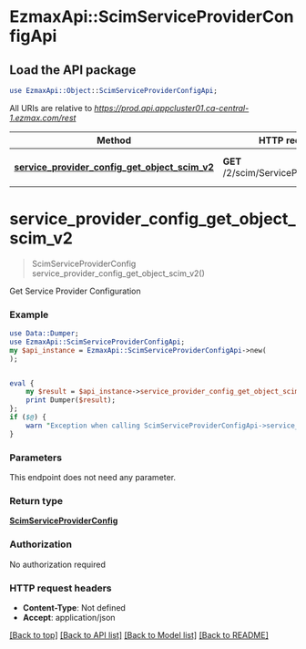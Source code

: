 # EzmaxApi::ScimServiceProviderConfigApi

## Load the API package
```perl
use EzmaxApi::Object::ScimServiceProviderConfigApi;
```

All URIs are relative to *https://prod.api.appcluster01.ca-central-1.ezmax.com/rest*

Method | HTTP request | Description
------------- | ------------- | -------------
[**service_provider_config_get_object_scim_v2**](ScimServiceProviderConfigApi.md#service_provider_config_get_object_scim_v2) | **GET** /2/scim/ServiceProviderConfig | Get Service Provider Configuration


# **service_provider_config_get_object_scim_v2**
> ScimServiceProviderConfig service_provider_config_get_object_scim_v2()

Get Service Provider Configuration

### Example
```perl
use Data::Dumper;
use EzmaxApi::ScimServiceProviderConfigApi;
my $api_instance = EzmaxApi::ScimServiceProviderConfigApi->new(
);


eval {
    my $result = $api_instance->service_provider_config_get_object_scim_v2();
    print Dumper($result);
};
if ($@) {
    warn "Exception when calling ScimServiceProviderConfigApi->service_provider_config_get_object_scim_v2: $@\n";
}
```

### Parameters
This endpoint does not need any parameter.

### Return type

[**ScimServiceProviderConfig**](ScimServiceProviderConfig.md)

### Authorization

No authorization required

### HTTP request headers

 - **Content-Type**: Not defined
 - **Accept**: application/json

[[Back to top]](#) [[Back to API list]](../README.md#documentation-for-api-endpoints) [[Back to Model list]](../README.md#documentation-for-models) [[Back to README]](../README.md)

